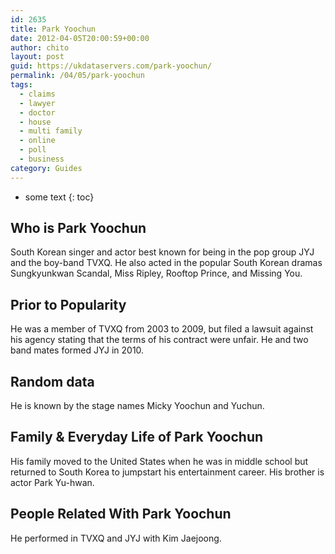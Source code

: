 ```yaml
---
id: 2635
title: Park Yoochun
date: 2012-04-05T20:00:59+00:00
author: chito
layout: post
guid: https://ukdataservers.com/park-yoochun/
permalink: /04/05/park-yoochun
tags:
  - claims
  - lawyer
  - doctor
  - house
  - multi family
  - online
  - poll
  - business
category: Guides
---
```


* some text
{: toc}
          
          
## Who is  Park Yoochun
                  
                  
                  
South Korean singer and actor best known for being in the pop group JYJ and the boy-band TVXQ. He also acted in the popular South Korean dramas Sungkyunkwan Scandal, Miss Ripley, Rooftop Prince, and Missing You.
                  
                
                
                
## Prior to Popularity 
                  
                  
                  
He was a member of TVXQ from 2003 to 2009, but filed a lawsuit against his agency stating that the terms of his contract were unfair. He and two band mates formed JYJ in 2010.
                  
                
                
                
## Random data 
                  
                  
                  
He is known by the stage names Micky Yoochun and Yuchun.
                  
                
                
                
## Family & Everyday Life of Park Yoochun
                  
                  
                  
His family moved to the United States when he was in middle school but returned to South Korea to jumpstart his entertainment career. His brother is actor Park Yu-hwan.
                  
                
                
                
## People Related With  Park Yoochun
                  
                  
                  
He performed in TVXQ and JYJ with Kim Jaejoong.
                  
                
              
            
          
          
          
    
    
  
